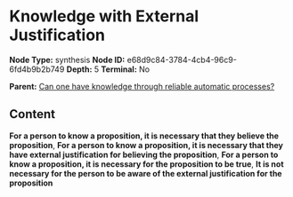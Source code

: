 # Knowledge with External Justification

**Node Type:** synthesis
**Node ID:** e68d9c84-3784-4cb4-96c9-6fd4b9b2b749
**Depth:** 5
**Terminal:** No

**Parent:** [Can one have knowledge through reliable automatic processes?](can-one-have-knowledge-through-reliable-automatic-processes-antithesis-a852fe35-7b15-49a0-99a5-a8dcef4d3290.md)

## Content

**For a person to know a proposition, it is necessary that they believe the proposition**, **For a person to know a proposition, it is necessary that they have external justification for believing the proposition**, **For a person to know a proposition, it is necessary for the proposition to be true**, **It is not necessary for the person to be aware of the external justification for the proposition**
